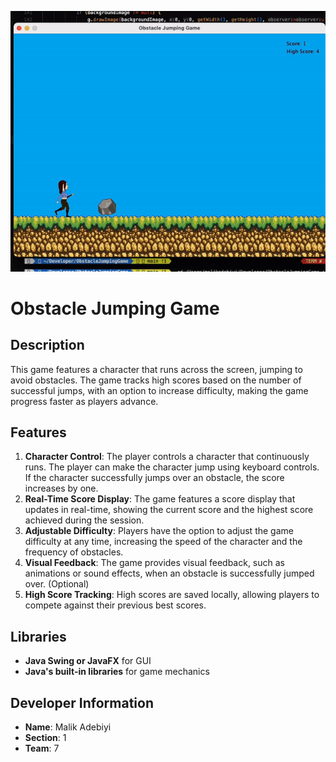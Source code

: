 ![Obstacle Jumping Game Demo](https://github.com/ma3trix/ObstacleJumpingGame/blob/main/demo.gif?raw=true)

# Obstacle Jumping Game

## Description
This game features a character that runs across the screen, jumping to avoid obstacles. The game tracks high scores based on the number of successful jumps, with an option to increase difficulty, making the game progress faster as players advance.

## Features
1. **Character Control**: The player controls a character that continuously runs. The player can make the character jump using keyboard controls. If the character successfully jumps over an obstacle, the score increases by one.
2. **Real-Time Score Display**: The game features a score display that updates in real-time, showing the current score and the highest score achieved during the session.
3. **Adjustable Difficulty**: Players have the option to adjust the game difficulty at any time, increasing the speed of the character and the frequency of obstacles.
4. **Visual Feedback**: The game provides visual feedback, such as animations or sound effects, when an obstacle is successfully jumped over. (Optional)
5. **High Score Tracking**: High scores are saved locally, allowing players to compete against their previous best scores.

## Libraries
- **Java Swing or JavaFX** for GUI
- **Java's built-in libraries** for game mechanics

## Developer Information
- **Name**: Malik Adebiyi
- **Section**: 1
- **Team**: 7
